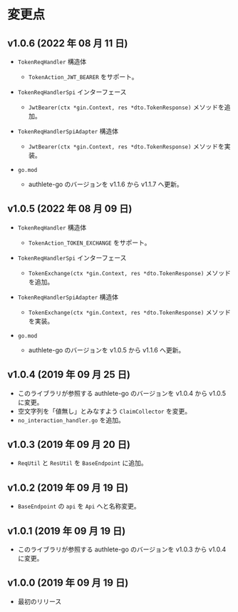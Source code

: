 変更点
======

v1.0.6 (2022 年 08 月 11 日)
----------------------------

- `TokenReqHandler` 構造体
    * `TokenAction_JWT_BEARER` をサポート。

- `TokenReqHandlerSpi` インターフェース
    * `JwtBearer(ctx *gin.Context, res *dto.TokenResponse)` メソッドを追加。

- `TokenReqHandlerSpiAdapter` 構造体
    * `JwtBearer(ctx *gin.Context, res *dto.TokenResponse)` メソッドを実装。

- `go.mod`
    * authlete-go のバージョンを v1.1.6 から v1.1.7 へ更新。

v1.0.5 (2022 年 08 月 09 日)
----------------------------

- `TokenReqHandler` 構造体
    * `TokenAction_TOKEN_EXCHANGE` をサポート。

- `TokenReqHandlerSpi` インターフェース
    * `TokenExchange(ctx *gin.Context, res *dto.TokenResponse)` メソッドを追加。

- `TokenReqHandlerSpiAdapter` 構造体
    * `TokenExchange(ctx *gin.Context, res *dto.TokenResponse)` メソッドを実装。

- `go.mod`
    * authlete-go のバージョンを v1.0.5 から v1.1.6 へ更新。

v1.0.4 (2019 年 09 月 25 日)
----------------------------

- このライブラリが参照する authlete-go のバージョンを v1.0.4 から v1.0.5 に変更。
- 空文字列を「値無し」とみなすよう `ClaimCollector` を変更。
- `no_interaction_handler.go` を追加。

v1.0.3 (2019 年 09 月 20 日)
----------------------------

- `ReqUtil` と `ResUtil` を `BaseEndpoint` に追加。

v1.0.2 (2019 年 09 月 19 日)
----------------------------

- `BaseEndpoint` の `api` を `Api` へと名称変更。

v1.0.1 (2019 年 09 月 19 日)
----------------------------

- このライブラリが参照する authlete-go のバージョンを v1.0.3 から v1.0.4 に変更。

v1.0.0 (2019 年 09 月 19 日)
----------------------------

- 最初のリリース
